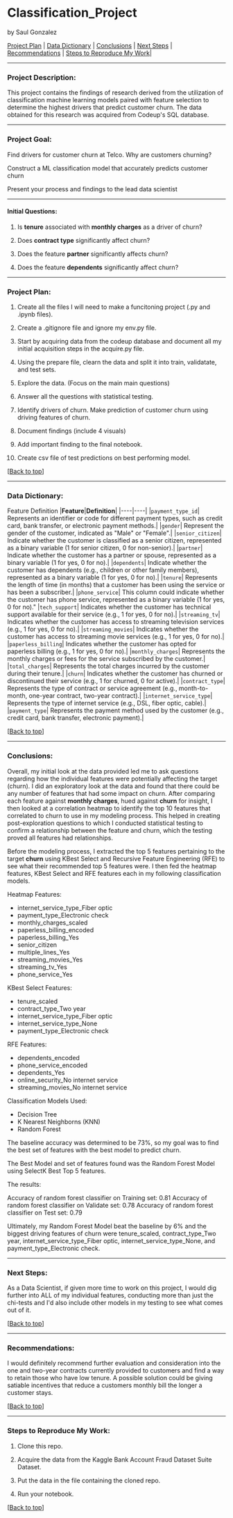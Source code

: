 # <a name="top"></a>Classification_Project

by Saul Gonzalez
 

[Project Plan](#Project_Plan) | [Data Dictionary](#Data_Dictionary) | [Conclusions](#Conclusions) | [Next Steps](#Next_Steps) | [Recommendations](#Recommendations) | [Steps to Reproduce My Work](#Steps_to_Reproduce_My_Work)|

***
<h3><b>Project Description:</b></h3>  

This project contains the findings of research derived from the utilization of classification machine learning models paired with feature selection to determine the highest drivers that predict customer churn. The data obtained for this research was acquired from Codeup's SQL database.

    
***
<h3><b>Project Goal:</b></h3>  

Find drivers for customer churn at Telco. Why are customers churning?

Construct a ML classification model that accurately predicts customer churn

Present your process and findings to the lead data scientist


***
<h4><b>Initial Questions:</b></h4>

1. Is <b>tenure</b> associated with <b>monthly charges</b> as a driver of churn? 

2. Does <b>contract type</b> significantly affect churn?

3. Does the feature <b>partner</b> significantly affects churn?

4. Does the feature <b>dependents</b> significantly affect churn?

***
<a name="Project_Plan"></a><h3><b>Project Plan:</b></h3>

1. Create all the files I will need to make a funcitoning project (.py and .ipynb files).

2. Create a .gitignore file and ignore my env.py file.

3. Start by acquiring data from the codeup database and document all my initial acquisition steps in the acquire.py file.

4. Using the prepare file, clearn the data and split it into train, validatate, and test sets.

5. Explore the data. (Focus on the main main questions)

6. Answer all the questions with statistical testing.

7. Identify drivers of churn. Make prediction of customer churn using driving features of churn.

8. Document findings (include 4 visuals)

9. Add important finding to the final notebook.

10. Create csv file of test predictions on best performing model.

[[Back to top](#top)]

***
<a name="Data_Dictionary"></a><h3><b>Data Dictionary:</b></h3>

Feature	Definition
|**Feature**|**Definition**|
|----|----|
|`payment_type_id`| Represents an identifier or code for different payment types, such as credit card, bank transfer, or electronic payment methods.|
|`gender`| Represent the gender of the customer, indicated as "Male" or "Female".|
|`senior_citizen`| Indicate whether the customer is classified as a senior citizen, represented as a binary variable (1 for senior citizen, 0 for non-senior).|
|`partner`| Indicate whether the customer has a partner or spouse, represented as a binary variable (1 for yes, 0 for no).|
|`dependents`| Indicate whether the customer has dependents (e.g., children or other family members), represented as a binary variable (1 for yes, 0 for no).|
|`tenure`| Represents the length of time (in months) that a customer has been using the service or has been a subscriber.|
|`phone_service`| This column could indicate whether the customer has phone service, represented as a binary variable (1 for yes, 0 for no)."
|`tech_support`| Indicates whether the customer has technical support available for their service (e.g., 1 for yes, 0 for no).|
|`streaming_tv`| Indicates whether the customer has access to streaming television services (e.g., 1 for yes, 0 for no).|
|`streaming_movies`| Indicates whether the customer has access to streaming movie services (e.g., 1 for yes, 0 for no).|
|`paperless_billing`| Indicates whether the customer has opted for paperless billing (e.g., 1 for yes, 0 for no).|
|`monthly_charges`| Represents the monthly charges or fees for the service subscribed by the customer.|
|`total_charges`| Represents the total charges incurred by the customer during their tenure.|
|`churn`| Indicates whether the customer has churned or discontinued their service (e.g., 1 for churned, 0 for active).|
|`contract_type`| Represents the type of contract or service agreement (e.g., month-to-month, one-year contract, two-year contract).|
|`internet_service_type`| Represents the type of internet service (e.g., DSL, fiber optic, cable).|
|`payment_type`| Represents the payment method used by the customer (e.g., credit card, bank transfer, electronic payment).|

[[Back to top](#top)]


***
<a name="Conclusions"></a><h3><b>Conclusions:</b></h3>

Overall, my initial look at the data provided led me to ask questions regarding how the individual features were potentially affecting the target (churn). I  did an exploratory look at the data and found that there could be any number of features that had some impact on churn. After comparing each feature against <b>monthly charges</b>, hued against <b>churn</b> for insight, I then looked at a correlation heatmap to identify the top 10 features that correlated to churn to use in my modeling process. This helped in creating post-exploration questions to which I conducted statistical testing to confirm a relationship between the feature and churn, which the testing proved all features had relationships.  

Before the modeling process, I extracted the top 5 features pertaining to the target <b>churn</b> using KBest Select and Recursive Feature Engineering (RFE) to see what their recommended top 5 features were. I then fed the heatmap features, KBest Select and RFE features each in my following classification models.

Heatmap Features:
- internet_service_type_Fiber optic
- payment_type_Electronic check
- monthly_charges_scaled
- paperless_billing_encoded
- paperless_billing_Yes
- senior_citizen
- multiple_lines_Yes
- streaming_movies_Yes
- streaming_tv_Yes
- phone_service_Yes

KBest Select Features:
- tenure_scaled
- contract_type_Two year
- internet_service_type_Fiber optic
- internet_service_type_None
- payment_type_Electronic check

RFE Features:
- dependents_encoded
- phone_service_encoded
- dependents_Yes
- online_security_No internet service
- streaming_movies_No internet service

Classification Models Used:
- Decision Tree
- K Nearest Neighborns (KNN)
- Random Forest

The baseline accuracy was determined to be 73%, so my goal was to find the best set of features with the best model to predict churn.

The Best Model and set of features found was the Random Forest Model using SelectK Best Top 5 features.

The results:

Accuracy of random forest classifier on Training set: 0.81
Accuracy of random forest classifier on Validate set: 0.78
Accuracy of random forest classifier on Test set: 0.79

Ultimately, my Random Forest Model beat the baseline by 6% and the biggest driving features of churn were tenure_scaled, contract_type_Two year, internet_service_type_Fiber optic, internet_service_type_None, and payment_type_Electronic check.

***    
<a name="Next_Steps"></a><h3><b>Next Steps:</b></h3>

As a Data Scientist, if given more time to work on this project, I would dig further into ALL of my individual features, conducting more than just the chi-tests and I'd also include other models in my testing to see what comes out of it.

    
[[Back to top](#top)]
    

***    
<a name="Recommendations"></a><h3><b>Recommendations:</b></h3>  

I would definitely recommend further evaluation and consideration into the one and two-year contracts currently provided to customers and find a way to retain those who have low tenure. A possible solution could be giving satiable incentives that reduce a customers monthly bill the longer a customer stays.
    
[[Back to top](#top)]
    

***    
<a name="Steps_to_Reproduce_My_Work"></a><h3><b>Steps to Reproduce My Work:</b></h3>

1. Clone this repo.

2. Acquire the data from the Kaggle Bank Account Fraud Dataset Suite Dataset.

3. Put the data in the file containing the cloned repo.

4. Run your notebook.
    
[[Back to top](#top)]